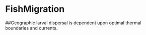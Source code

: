 # FishMigration
##Geographic larval dispersal is dependent upon optimal thermal boundaries and currents.

